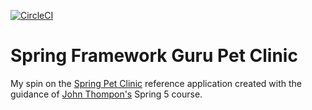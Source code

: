 [![CircleCI](https://dl.circleci.com/status-badge/img/gh/cjamesanderson/sfg-pet-clinic/tree/circleci-project-setup.svg?style=svg)](https://dl.circleci.com/status-badge/redirect/gh/cjamesanderson/sfg-pet-clinic/tree/circleci-project-setup)

# Spring Framework Guru Pet Clinic

My spin on the [Spring Pet Clinic](https://github.com/spring-projects/spring-petclinic) reference application created with the guidance of [John Thompon's](https://github.com/springframeworkguru) Spring 5 course.
